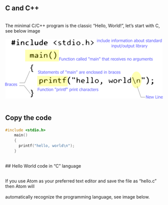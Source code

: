 ## C and C++
<br>The minimal C/C++ program is the classic “Hello, World!”, let’s start with C, see below image<br>
<br>
<img src="/images/hello-world.c.png" alt="Hello World C"><br>
<br>
## Copy the code

```C
#include <stdio.h>
    main()
    {
      printf("hello, world\n");
    }
```
<br>
## Hello World code in “C” language

<br> If you use Atom as your preferred text editor and save the file as “hello.c” then Atom will<br>
<br> automatically recognize the programming language, see image below.<br>
